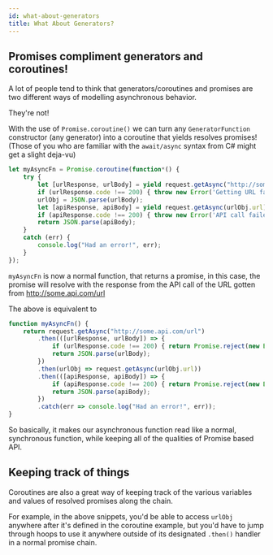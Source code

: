 ```yaml
---
id: what-about-generators
title: What About Generators?
---
```


## Promises compliment generators and coroutines!

A lot of people tend to think that generators/coroutines and promises are two different ways of modelling asynchronous behavior.

They're not!

With the use of `Promise.coroutine()` we can turn any `GeneratorFunction` constructor (any generator) into a coroutine
that yields resolves promises! (Those of you who are familiar with the `await/async` syntax from C# might get a slight
deja-vu)

```javascript
let myAsyncFn = Promise.coroutine(function*() {
	try {
		let [urlResponse, urlBody] = yield request.getAsync("http://some.api.com/url");
		if (urlResponse.code !== 200) { throw new Error('Getting URL failed! Got ' + urlResponse.code); }
		urlObj = JSON.parse(urlBody);
		let [apiResponse, apiBody] = yield request.getAsync(urlObj.url);
		if (apiResponse.code !== 200) { throw new Error('API call failed! Got ' + apiResponse.code); }
		return JSON.parse(apiBody); 
	}
	catch (err) {
		console.log("Had an error!", err);
	}
});
```

`myAsyncFn` is now a normal function, that returns a promise, in this case, the promise will resolve with the response
from the API call of the URL gotten from http://some.api.com/url

The above is equivalent to

```javascript
function myAsyncFn() {
	return request.getAsync("http://some.api.com/url")
		.then(([urlResponse, urlBody]) => {
			if (urlResponse.code !== 200) { return Promise.reject(new Error('Getting URL failed! Got ' + urlResponse.code)); }
			return JSON.parse(urlBody);
		})
		.then(urlObj => request.getAsync(urlObj.url))
		.then(([apiResponse, apiBody]) => {
			if (apiResponse.code !== 200) { return Promise.reject(new Error('API call failed! Got ' + apiResponse.code)); }
			return JSON.parse(apiBody);
		})
		.catch(err => console.log("Had an error!", err));
}
```

So basically, it makes our asynchronous function read like a normal, synchronous function, while keeping all of the
qualities of Promise based API.

## Keeping track of things

Coroutines are also a great way of keeping track of the various variables and values of resolved promises along the chain.

For example, in the above snippets, you'd be able to access `urlObj` anywhere after it's defined in the coroutine example, but
you'd have to jump through hoops to use it anywhere outside of its designated `.then()` handler in a normal promise chain.